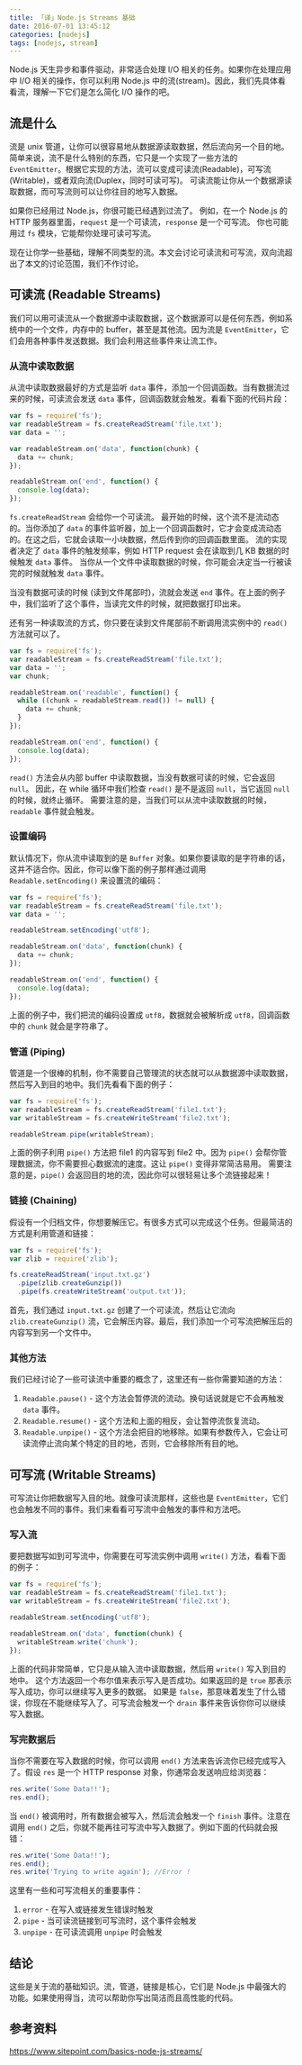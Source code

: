```yaml
---
title: 「译」Node.js Streams 基础
date: 2016-07-01 13:45:12
categories: [nodejs]
tags: [nodejs, stream]
---
```


Node.js 天生异步和事件驱动，非常适合处理 I/O 相关的任务。如果你在处理应用中 I/O 相关的操作，你可以利用 Node.js 中的流(stream)。因此，我们先具体看看流，理解一下它们是怎么简化 I/O 操作的吧。

## 流是什么

流是 unix 管道，让你可以很容易地从数据源读取数据，然后流向另一个目的地。
简单来说，流不是什么特别的东西，它只是一个实现了一些方法的 `EventEmitter`。根据它实现的方法，流可以变成可读流(Readable)，可写流(Writable)，或者双向流(Duplex，同时可读可写)。
可读流能让你从一个数据源读取数据，而可写流则可以让你往目的地写入数据。


如果你已经用过 Node.js，你很可能已经遇到过流了。
例如，在一个 Node.js 的 HTTP 服务器里面，`request` 是一个可读流，`response` 是一个可写流。
你也可能用过 `fs` 模块，它能帮你处理可读可写流。
 

现在让你学一些基础，理解不同类型的流。本文会讨论可读流和可写流，双向流超出了本文的讨论范围，我们不作讨论。
 
## 可读流 (Readable Streams)

我们可以用可读流从一个数据源中读取数据，这个数据源可以是任何东西，例如系统中的一个文件，内存中的 buffer，甚至是其他流。因为流是 `EventEmitter`，它们会用各种事件发送数据。我们会利用这些事件来让流工作。

### 从流中读取数据

从流中读取数据最好的方式是监听 `data` 事件，添加一个回调函数。当有数据流过来的时候，可读流会发送 `data` 事件，回调函数就会触发。看看下面的代码片段：

```js
var fs = require('fs');
var readableStream = fs.createReadStream('file.txt');
var data = '';

var readableStream.on('data', function(chunk) {
  data += chunk;
});

readableStream.on('end', function() {
  console.log(data);
});
```

`fs.createReadStream` 会给你一个可读流。
最开始的时候，这个流不是流动态的。当你添加了 `data` 的事件监听器，加上一个回调函数时，它才会变成流动态的。在这之后，它就会读取一小块数据，然后传到你的回调函数里面。
流的实现者决定了 `data` 事件的触发频率，例如 HTTP request 会在读取到几 KB 数据的时候触发 `data` 事件。 当你从一个文件中读取数据的时候，你可能会决定当一行被读完的时候就触发 `data` 事件。


当没有数据可读的时候 (读到文件尾部时)，流就会发送 `end` 事件。在上面的例子中，我们监听了这个事件，当读完文件的时候，就把数据打印出来。


还有另一种读取流的方式，你只要在读到文件尾部前不断调用流实例中的 `read()` 方法就可以了。

```js
var fs = require('fs');
var readableStream = fs.createReadStream('file.txt');
var data = '';
var chunk;

readableStream.on('readable', function() {
  while ((chunk = readableStream.read()) != null) {
    data += chunk;
  }
});

readableStream.on('end', function() {
  console.log(data);
});
```

`read()` 方法会从内部 buffer 中读取数据，当没有数据可读的时候，它会返回 `null`。
因此，在 while 循环中我们检查 `read()` 是不是返回 `null`，当它返回 `null` 的时候，就终止循环。
需要注意的是，当我们可以从流中读取数据的时候，`readable` 事件就会触发。


### 设置编码

默认情况下，你从流中读取到的是 `Buffer` 对象。如果你要读取的是字符串的话，这并不适合你。因此，你可以像下面的例子那样通过调用 `Readable.setEncoding()` 来设置流的编码：

```js
var fs = require('fs');
var readableStream = fs.createReadStream('file.txt');
var data = '';

readableStream.setEncoding('utf8');

readableStream.on('data', function(chunk) {
  data += chunk;
});

readableStream.on('end', function() {
  console.log(data);
});
```

上面的例子中，我们把流的编码设置成 `utf8`，数据就会被解析成 `utf8`，回调函数中的 `chunk` 就会是字符串了。

### 管道 (Piping)

管道是一个很棒的机制，你不需要自己管理流的状态就可以从数据源中读取数据，然后写入到目的地中。我们先看看下面的例子：

```js
var fs = require('fs');
var readableStream = fs.createReadStream('file1.txt');
var writableStream = fs.createWriteStream('file2.txt');

readableStream.pipe(writableStream);
```

上面的例子利用 `pipe()` 方法把 file1 的内容写到 file2 中。因为 `pipe()` 会帮你管理数据流，你不需要担心数据流的速度。这让 `pipe()` 变得非常简洁易用。
需要注意的是，`pipe()` 会返回目的地的流，因此你可以很轻易让多个流链接起来！

### 链接 (Chaining)

假设有一个归档文件，你想要解压它。有很多方式可以完成这个任务。但最简洁的方式是利用管道和链接：

```js
var fs = require('fs');
var zlib = require('zlib');

fs.createReadStream('input.txt.gz')
  .pipe(zlib.createGunzip())
  .pipe(fs.createWriteStream('output.txt'));
```

首先，我们通过 `input.txt.gz` 创建了一个可读流，然后让它流向 `zlib.createGunzip()` 流，它会解压内容。最后，我们添加一个可写流把解压后的内容写到另一个文件中。


### 其他方法

我们已经讨论了一些可读流中重要的概念了，这里还有一些你需要知道的方法：

1. `Readable.pause()` - 这个方法会暂停流的流动。换句话说就是它不会再触发 `data` 事件。
2. `Readable.resume()` - 这个方法和上面的相反，会让暂停流恢复流动。
3. `Readable.unpipe()` - 这个方法会把目的地移除。如果有参数传入，它会让可读流停止流向某个特定的目的地，否则，它会移除所有目的地。


## 可写流 (Writable Streams)

可写流让你把数据写入目的地。就像可读流那样，这些也是 `EventEmitter`，它们也会触发不同的事件。我们来看看可写流中会触发的事件和方法吧。

### 写入流

要把数据写如到可写流中，你需要在可写流实例中调用 `write()` 方法，看看下面的例子：

```js
var fs = require('fs');
var readableStream = fs.createReadStream('file1.txt');
var writableStream = fs.createWriteStream('file2.txt');

readableStream.setEncoding('utf8');

readableStream.on('data', function(chunk) {
  writableStream.write('chunk');
});
```

上面的代码非常简单，它只是从输入流中读取数据，然后用 `write()` 写入到目的地中。
这个方法返回一个布尔值来表示写入是否成功。如果返回的是 `true` 那表示写入成功，你可以继续写入更多的数据。 如果是 `false`，那意味着发生了什么错误，你现在不能继续写入了。可写流会触发一个 `drain` 事件来告诉你你可以继续写入数据。

### 写完数据后

当你不需要在写入数据的时候，你可以调用 `end()` 方法来告诉流你已经完成写入了。假设 `res` 是一个 HTTP response 对象，你通常会发送响应给浏览器：

```js
res.write('Some Data!!');
res.end();
```

当 `end()` 被调用时，所有数据会被写入，然后流会触发一个 `finish` 事件。注意在调用 `end()` 之后，你就不能再往可写流中写入数据了。例如下面的代码就会报错：

```js
res.write('Some Data!!');
res.end();
res.write('Trying to write again'); //Error !
```

这里有一些和可写流相关的重要事件：

1. `error` - 在写入或链接发生错误时触发
2. `pipe` - 当可读流链接到可写流时，这个事件会触发
3. `unpipe` -  在可读流调用 `unpipe` 时会触发


## 结论

这些是关于流的基础知识。流，管道，链接是核心，它们是 Node.js 中最强大的功能。如果使用得当，流可以帮助你写出简洁而且高性能的代码。


## 参考资料
https://www.sitepoint.com/basics-node-js-streams/
